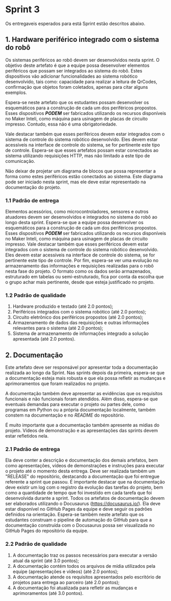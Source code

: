 # Sprint 3

Os entregaveis esperados para está Sprint estão descritos abaixo.

## 1. Hardware periférico integrado com o sistema do robô

Os sistemas periféricos ao robô devem ser desenvolvidos nesta sprint. O objetivo deste artefato é que a equipe possa desenvolver elementos periféricos que possam ser integrados ao sistema do robô. Estes dispositivos vão adicionar funcionalidades ao sistema robótico desenvolvido, tais como: capacidade para realizar a leitura de QrCodes, confirmação que objetos foram coletados, apenas para citar alguns exemplos.

Espera-se neste artefato que os estudantes possam desenvolver os esquemáticos para a construção de cada um dos periféricos propostos. Esses dispositivos ***PODEM*** ser fabricados utilizando os recursos disponíveis no Maker Inteli, como máquina para usinagem de placas de circuito impresso. Contudo, essa não é uma obrigatoriedade.

Vale destacar também que esses periféricos devem estar integrados com o sistema de controle do sistema robótico desenvolvido. Eles devem estar acessíveis na interface de controle do sistema, se for pertinente este tipo de controle. Espera-se que esses artefatos possam estar conectados ao sistema utilizando requisições HTTP, mas não limitado a este tipo de comunicação.

Não deixar de projetar um diagrama de blocos que possa representar a forma como estes periféricos estão conectados ao sistema. Este diagrama pode ser iniciado nesta sprint, mas ele deve estar representado na documentação do projeto.

### 1.1 Padrão de entrega

Elementos acessórios, como microcontroladores, sensores e outros atuadores devem ser desenvolvidos e integrados no sistema do robô ao longo desta sprint. Espera-se que a equipe possa desenvolver os esquemáticos para a construção de cada um dos periféricos propostos. Esses dispositivos ***PODEM*** ser fabricados utilizando os recursos disponíveis no Maker Inteli, como máquina para usinagem de placas de circuito impresso.
Vale destacar também que esses periféricos devem estar integrados com o sistema de controle do sistema robótico desenvolvido. Eles devem estar acessíveis na interface de controle do sistema, se for pertinente este tipo de controle.
Por fim, espera-se ver uma evolução no armazenamento das informações e requisições realizadas para o robô nesta fase do projeto. O formato como os dados serão armazenados, estruturado em tabelas ou semi-estruturado, fica por conta da escolha que o grupo achar mais pertinente, desde que esteja justificado no projeto. 

### 1.2 Padrão de qualidade

1. Hardware produzido e testado (até 2.0 pontos);
2. Periféricos integrados com o sistema robótico (até 2.0 pontos);
3. Circuito eletrônico dos periféricos propostos (até 2.0 pontos);
4. Armazenamento de dados das requisições e outras informações relevantes para o sistema (até 2.0 pontos);
5. Sistema de armazenamento de informações integrado a solução apresentada (até 2.0 pontos).

## 2. Documentação

Este artefato deve ser responsável por apresentar toda a documentação realizada ao longo da Sprint. Nas sprints depois da primeira, espera-se que a documentação esteja mais robusta e que ela possa refletir as mudanças e aprimoramentos que foram realizados no projeto.

A documentação também deve apresentar as evidências que os requisitos funcionais e não funcionais foram atendidos. Além disso, espera-se que eventuais demandas para executar o projeto ou partes dele, como programas em Python ou a própria documentação localmente, também constem na documentação e no *README* do repositório.

É muito importante que a documentação também apresente as mídias do projeto. Vídeos de demonstração e as apresentações das sprints devem estar refletidos nela.

### 2.1 Padrão de entrega

Ela deve conter a descrição e documentação dos demais artefatos, bem como apresentações, vídeos de demonstrações e instruções para executar o projeto até o momento desta entrega. Deve ser realizada também um "RELEASE" do repositório, destacando a documentação que foi entregue referente a sprint que passou. É importante destacar que na documentação deve existir um log com o registro da evolução das tarefas do projeto, bem como a quantidade de tempo que foi investido em cada tarefa que foi desenvolvida durante a sprint. Todos os artefatos de documentação devem ser elaborados utilizando o Docusaurus (https://docusaurus.io/). Ela deve estar disponível no GitHub Pages da equipe e deve seguir os padrões definidos na orientação. Espera-se também neste artefato que os estudantes construam o pipeline de automação do GitHub para que a documentação construída com o Docusaurus possa ser visualizada no GitHub Pages do repositório da equipe. 

### 2.2 Padrão de qualidade

1. A documentação traz os passos necessários para executar a versão atual da sprint (até 3.0 pontos);
2. A documentação contém todos os arquivos de mídia utilizados pela equipe (apresentações e vídeos) (até 2.0 pontos);
3. A documentação atende os requisitos apresentados pelo escritório de projetos para entrega ao parceiro (até 2.0 pontos);
4. A documentação foi atualizada para refletir as mudanças e aprimoramentos (até 3.0 pontos).
